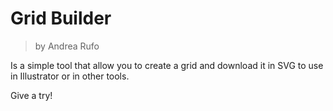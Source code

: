 # Grid Builder

> by Andrea Rufo

Is a simple tool that allow you to create a grid and download it in SVG to use in Illustrator or in other tools.

Give a try!
